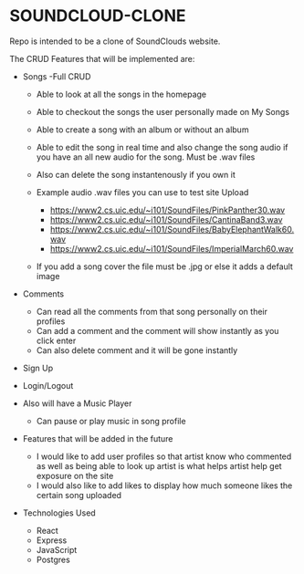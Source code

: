 # SOUNDCLOUD-CLONE

Repo is intended to be a clone of SoundClouds website.

The CRUD Features that will be implemented are:
* Songs -Full CRUD
    - Able to look at all the songs in the homepage
    - Able to checkout the songs the user personally made on My Songs
    - Able to create a song with an album or without an album
    - Able to edit the song in real time and also change the song audio if you have an all new audio for the song. Must be .wav files
    - Also can delete the song instantenously if you own it
    - Example audio .wav files you can use to test site Upload
        - https://www2.cs.uic.edu/~i101/SoundFiles/PinkPanther30.wav
        - https://www2.cs.uic.edu/~i101/SoundFiles/CantinaBand3.wav
        - https://www2.cs.uic.edu/~i101/SoundFiles/BabyElephantWalk60.wav
        - https://www2.cs.uic.edu/~i101/SoundFiles/ImperialMarch60.wav

    - If you add a song cover the file must be .jpg or else it adds a default image
* Comments
    - Can read all the comments from that song personally on their profiles
    - Can add a comment and the comment will show instantly as you click enter
    - Can also delete comment and it will be gone instantly
* Sign Up
* Login/Logout

* Also will have a Music Player
    - Can pause or play music in song profile


* Features that will be added in the future
    - I would like to add user profiles so that artist know who commented as well as being able to look up artist is what helps artist help get exposure on the site
    - I would also like to add likes to display how much someone likes the certain song uploaded



* Technologies Used
    - React
    - Express
    - JavaScript
    - Postgres
